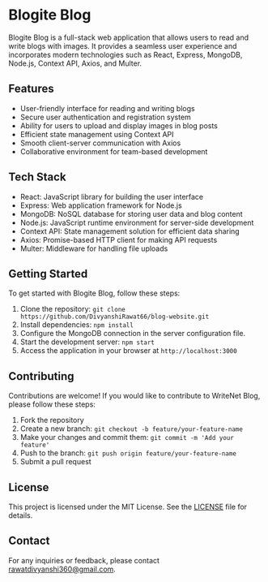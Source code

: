 # Blogite Blog

Blogite Blog is a full-stack web application that allows users to read and write blogs with images. It provides a seamless user experience and incorporates modern technologies such as React, Express, MongoDB, Node.js, Context API, Axios, and Multer.

## Features

- User-friendly interface for reading and writing blogs
- Secure user authentication and registration system
- Ability for users to upload and display images in blog posts
- Efficient state management using Context API
- Smooth client-server communication with Axios
- Collaborative environment for team-based development

## Tech Stack

- React: JavaScript library for building the user interface
- Express: Web application framework for Node.js
- MongoDB: NoSQL database for storing user data and blog content
- Node.js: JavaScript runtime environment for server-side development
- Context API: State management solution for efficient data sharing
- Axios: Promise-based HTTP client for making API requests
- Multer: Middleware for handling file uploads

## Getting Started

To get started with Blogite Blog, follow these steps:

1. Clone the repository: `git clone https://github.com/DivyanshiRawat66/blog-website.git`
2. Install dependencies: `npm install`
3. Configure the MongoDB connection in the server configuration file.
4. Start the development server: `npm start`
5. Access the application in your browser at `http://localhost:3000`

## Contributing

Contributions are welcome! If you would like to contribute to WriteNet Blog, please follow these steps:

1. Fork the repository
2. Create a new branch: `git checkout -b feature/your-feature-name`
3. Make your changes and commit them: `git commit -m 'Add your feature'`
4. Push to the branch: `git push origin feature/your-feature-name`
5. Submit a pull request

## License

This project is licensed under the MIT License. See the [LICENSE](https://github.com/DivyanshiRawat66/blog-website/blob/master/LICENSE) file for details.

## Contact

For any inquiries or feedback, please contact [rawatdivyanshi360@gmail.com](rawatdivyanshi360@gmail.com).
